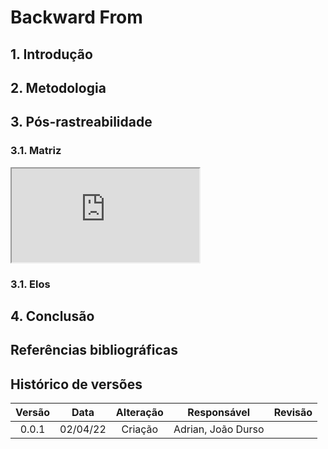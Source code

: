# Backward From

## 1. Introdução

<p style="text-indent: 20px; text-align: justify">

</p>

## 2. Metodologia

<p style="text-indent: 20px; text-align: justify">

</p>

## 3. Pós-rastreabilidade

### 3.1. Matriz
<html> 
    <div class="container"> 
        <div class="row">
            <div class="col-12 embed-responsive embed-responsive-16by9">
                <iframe class="embed-responsive-item" src="https://docs.google.com/spreadsheets/d/e/2PACX-1vRwl0gvkeIMrN8Dq_iL0k9pPXZMk9vBInANPCrSc47qyx7hNbrlA9hq0ynWwCFA6PKZBAn8bXWxmSHr/pubhtml?gid=0&amp;single=true&amp;widget=true&amp;headers=false"></iframe>
            </div>
        </div>
    </div>
</html>

### 3.1. Elos

## 4. Conclusão

<p style="text-indent: 20px; text-align: justify">

</p>

## Referências bibliográficas

> 

## Histórico de versões

Versão|Data|Alteração|Responsável|Revisão|
:-:|:-:|:-:|:-:|:-:|
0.0.1|02/04/22|Criação|Adrian, João Durso||
